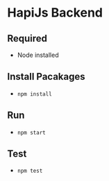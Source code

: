 # HapiJs Backend

## Required

- Node installed

## Install Pacakages

- `npm install`

## Run

- `npm start`

## Test

- `npm test`
